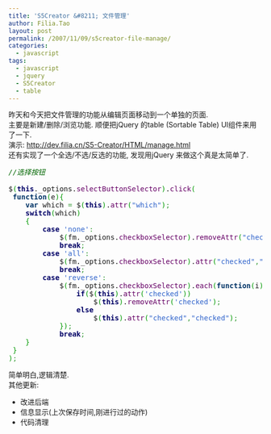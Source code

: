 ```yaml
---
title: 'S5Creator &#8211; 文件管理'
author: Filia.Tao
layout: post
permalink: /2007/11/09/s5creator-file-manage/
categories:
  - javascript
tags:
  - javascript
  - jquery
  - S5Creator
  - table
---
```

昨天和今天把文件管理的功能从编辑页面移动到一个单独的页面.  
主要是新建/删除/浏览功能. 顺便把jQuery 的table (Sortable Table) UI组件来用了一下.  
演示: <a href="http://dev.filia.cn/S5-Creator/HTML/manage.html" target="_blank">http://dev.filia.cn/S5-Creator/HTML/manage.html</a>  
还有实现了一个全选/不选/反选的功能, 发现用jQuery 来做这个真是太简单了.

<div class="wp_syntax">
  <div class="code">
    <pre class="javascript" style="font-family:monospace;"><span style="color: #006600; font-style: italic;">//选择按钮</span>
&nbsp;
$<span style="color: #009900;">&#40;</span><span style="color: #000066; font-weight: bold;">this</span>._options.<span style="color: #660066;">selectButtonSelector</span><span style="color: #009900;">&#41;</span>.<span style="color: #660066;">click</span><span style="color: #009900;">&#40;</span>
 <span style="color: #003366; font-weight: bold;">function</span><span style="color: #009900;">&#40;</span>e<span style="color: #009900;">&#41;</span><span style="color: #009900;">&#123;</span>
 	<span style="color: #003366; font-weight: bold;">var</span> which <span style="color: #339933;">=</span> $<span style="color: #009900;">&#40;</span><span style="color: #000066; font-weight: bold;">this</span><span style="color: #009900;">&#41;</span>.<span style="color: #660066;">attr</span><span style="color: #009900;">&#40;</span><span style="color: #3366CC;">"which"</span><span style="color: #009900;">&#41;</span><span style="color: #339933;">;</span>
 	<span style="color: #000066; font-weight: bold;">switch</span><span style="color: #009900;">&#40;</span>which<span style="color: #009900;">&#41;</span>
 	<span style="color: #009900;">&#123;</span>
 		<span style="color: #000066; font-weight: bold;">case</span> <span style="color: #3366CC;">'none'</span><span style="color: #339933;">:</span>
 			$<span style="color: #009900;">&#40;</span>fm._options.<span style="color: #660066;">checkboxSelector</span><span style="color: #009900;">&#41;</span>.<span style="color: #660066;">removeAttr</span><span style="color: #009900;">&#40;</span><span style="color: #3366CC;">"checked"</span><span style="color: #009900;">&#41;</span><span style="color: #339933;">;</span>
 			<span style="color: #000066; font-weight: bold;">break</span><span style="color: #339933;">;</span>
 		<span style="color: #000066; font-weight: bold;">case</span> <span style="color: #3366CC;">'all'</span><span style="color: #339933;">:</span>
 			$<span style="color: #009900;">&#40;</span>fm._options.<span style="color: #660066;">checkboxSelector</span><span style="color: #009900;">&#41;</span>.<span style="color: #660066;">attr</span><span style="color: #009900;">&#40;</span><span style="color: #3366CC;">"checked"</span><span style="color: #339933;">,</span><span style="color: #3366CC;">"checked"</span><span style="color: #009900;">&#41;</span><span style="color: #339933;">;</span>
 			<span style="color: #000066; font-weight: bold;">break</span><span style="color: #339933;">;</span>
 		<span style="color: #000066; font-weight: bold;">case</span> <span style="color: #3366CC;">'reverse'</span><span style="color: #339933;">:</span>
 			$<span style="color: #009900;">&#40;</span>fm._options.<span style="color: #660066;">checkboxSelector</span><span style="color: #009900;">&#41;</span>.<span style="color: #660066;">each</span><span style="color: #009900;">&#40;</span><span style="color: #003366; font-weight: bold;">function</span><span style="color: #009900;">&#40;</span>i<span style="color: #009900;">&#41;</span><span style="color: #009900;">&#123;</span>
 				<span style="color: #000066; font-weight: bold;">if</span><span style="color: #009900;">&#40;</span>$<span style="color: #009900;">&#40;</span><span style="color: #000066; font-weight: bold;">this</span><span style="color: #009900;">&#41;</span>.<span style="color: #660066;">attr</span><span style="color: #009900;">&#40;</span><span style="color: #3366CC;">'checked'</span><span style="color: #009900;">&#41;</span><span style="color: #009900;">&#41;</span>
 					$<span style="color: #009900;">&#40;</span><span style="color: #000066; font-weight: bold;">this</span><span style="color: #009900;">&#41;</span>.<span style="color: #660066;">removeAttr</span><span style="color: #009900;">&#40;</span><span style="color: #3366CC;">'checked'</span><span style="color: #009900;">&#41;</span><span style="color: #339933;">;</span>
 				<span style="color: #000066; font-weight: bold;">else</span>
 					$<span style="color: #009900;">&#40;</span><span style="color: #000066; font-weight: bold;">this</span><span style="color: #009900;">&#41;</span>.<span style="color: #660066;">attr</span><span style="color: #009900;">&#40;</span><span style="color: #3366CC;">"checked"</span><span style="color: #339933;">,</span><span style="color: #3366CC;">"checked"</span><span style="color: #009900;">&#41;</span><span style="color: #339933;">;</span>
 			<span style="color: #009900;">&#125;</span><span style="color: #009900;">&#41;</span><span style="color: #339933;">;</span>
 			<span style="color: #000066; font-weight: bold;">break</span><span style="color: #339933;">;</span>
 	<span style="color: #009900;">&#125;</span>
 <span style="color: #009900;">&#125;</span>
<span style="color: #009900;">&#41;</span><span style="color: #339933;">;</span></pre>
  </div>
</div>

简单明白,逻辑清楚.  
其他更新:

  * 改进后端
  * 信息显示(上次保存时间,刚进行过的动作)
  * 代码清理